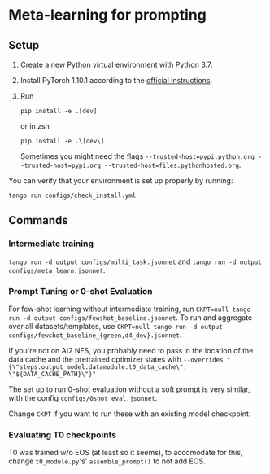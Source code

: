 # Meta-learning for prompting

## Setup

1. Create a new Python virtual environment with Python 3.7.
2. Install PyTorch 1.10.1 according to the [official instructions](https://pytorch.org/get-started/locally/).
3. Run

    ```
    pip install -e .[dev]
    ```
    or in zsh
    ```
    pip install -e .\[dev\]
    ```
    Sometimes you might need the flags `--trusted-host=pypi.python.org --trusted-host=pypi.org --trusted-host=files.pythonhosted.org`.

You can verify that your environment is set up properly by running:

```
tango run configs/check_install.yml
```

## Commands

### Intermediate training

`tango run -d output configs/multi_task.jsonnet` and `tango run -d output configs/meta_learn.jsonnet`.

### Prompt Tuning or 0-shot Evaluation

For few-shot learning without intermediate training, run `CKPT=null tango run -d output configs/fewshot_baseline.jsonnet`. To run and aggregate over all datasets/templates, use `CKPT=null tango run -d output configs/fewshot_baseline_{green,d4_dev}.jsonnet`.

If you're not on AI2 NFS, you probably need to pass in the location of the data cache and the pretrained optimizer states with `--overrides "{\"steps.output_model.datamodule.t0_data_cache\": \"${DATA_CACHE_PATH}\"}"`

The set up to run 0-shot evaluation without a soft prompt is very similar, with the config `configs/0shot_eval.jsonnet`.

Change `CKPT` if you want to run these with an existing model checkpoint.

### Evaluating T0 checkpoints

T0 was trained w/o EOS (at least so it seems), to accomodate for this, change `t0_module.py`'s' `assemble_prompt()` to not add EOS.
